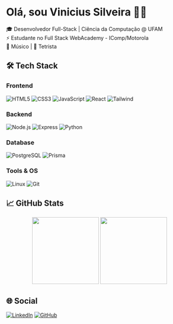 # Olá, sou Vinicius Silveira 👨‍💻  

🎓 Desenvolvedor Full-Stack | Ciência da Computação @ UFAM  
⚡ Estudante no Full Stack WebAcademy - IComp/Motorola  
🎸 Músico | 👾 Tetrista

## 🛠️ Tech Stack  

### Frontend  
![HTML5](https://img.shields.io/badge/HTML5-E34F26?style=for-the-badge&logo=html5&logoColor=white)
![CSS3](https://img.shields.io/badge/CSS3-1572B6?style=for-the-badge&logo=css3&logoColor=white)
![JavaScript](https://img.shields.io/badge/JavaScript-F7DF1E?style=for-the-badge&logo=javascript&logoColor=black)
![React](https://img.shields.io/badge/React-20232A?style=for-the-badge&logo=react&logoColor=61DAFB)
![Tailwind](https://img.shields.io/badge/Tailwind_CSS-38B2AC?style=for-the-badge&logo=tailwind-css&logoColor=white)

### Backend  
![Node.js](https://img.shields.io/badge/Node.js-43853D?style=for-the-badge&logo=node.js&logoColor=white)
![Express](https://img.shields.io/badge/Express.js-404D59?style=for-the-badge)
![Python](https://img.shields.io/badge/Python-3776AB?style=for-the-badge&logo=python&logoColor=white)

### Database  
![PostgreSQL](https://img.shields.io/badge/PostgreSQL-316192?style=for-the-badge&logo=postgresql&logoColor=white)
![Prisma](https://img.shields.io/badge/Prisma-3982CE?style=for-the-badge&logo=Prisma&logoColor=white)

### Tools & OS  
![Linux](https://img.shields.io/badge/Debian-A81D33?style=for-the-badge&logo=debian&logoColor=white)
![Git](https://img.shields.io/badge/GIT-E44C30?style=for-the-badge&logo=git&logoColor=white)

## 📈 GitHub Stats  

<p align="center">
  <img height="180em" src="https://github-readme-stats.vercel.app/api?username=Araponga14&show_icons=true&theme=dark&include_all_commits=true" />
  <img height="180em" src="https://github-readme-stats.vercel.app/api/top-langs/?username=Araponga14&layout=compact&langs_count=8&theme=dark" />
</p>

## 🌐 Social  

[![LinkedIn](https://img.shields.io/badge/LinkedIn-0077B5?style=for-the-badge&logo=linkedin&logoColor=white)](www.linkedin.com/in/vinicius-silveira-8079392b6)
[![GitHub](https://img.shields.io/badge/GitHub-100000?style=for-the-badge&logo=github&logoColor=white)](https://github.com/Araponga14)
